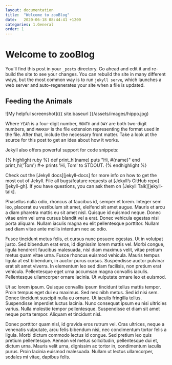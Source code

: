 ```yaml
---
layout: documentation
title:  "Welcome to zooBlog"
date:   2020-06-18 08:44:41 +1200
categories: 1.General
order: 1
---
```

# Welcome to zooBlog
You’ll find this post in your `_posts` directory. Go ahead and edit it and re-build the site to see your changes. You can rebuild the site in many different ways, but the most common way is to run `jekyll serve`, which launches a web server and auto-regenerates your site when a file is updated.

## Feeding the Animals

![My helpful screenshot]({{ site.baseurl }}/assets/images/hippo.jpg)

Where `YEAR` is a four-digit number, `MONTH` and `DAY` are both two-digit numbers, and `MARKUP` is the file extension representing the format used in the file. After that, include the necessary front matter. Take a look at the source for this post to get an idea about how it works.

Jekyll also offers powerful support for code snippets:

{% highlight ruby %}
def print_hi(name)
  puts "Hi, #{name}"
end
print_hi('Tom')
#=> prints 'Hi, Tom' to STDOUT.
{% endhighlight %}

Check out the [Jekyll docs][jekyll-docs] for more info on how to get the most out of Jekyll. File all bugs/feature requests at [Jekyll’s GitHub repo][jekyll-gh]. If you have questions, you can ask them on [Jekyll Talk][jekyll-talk].

Phasellus nulla odio, rhoncus at faucibus id, semper et lorem. Integer sem leo, placerat eu vestibulum sit amet, eleifend sit amet augue. Mauris et arcu a diam pharetra mattis eu sit amet nisl. Quisque id euismod neque. Donec vitae enim vel urna cursus blandit vel a erat. Donec vehicula egestas nisi porta aliquam. Nullam iaculis magna eu elit pellentesque porttitor. Nullam sed diam vitae ante mollis interdum nec ac odio.

Fusce tincidunt metus felis, et cursus nunc posuere egestas. Ut in volutpat justo. Sed bibendum erat eros, id dignissim lorem mattis vel. Morbi congue, ligula hendrerit faucibus malesuada, nisl diam maximus velit, vitae pretium metus quam vitae urna. Fusce rhoncus euismod vehicula. Mauris tempus ligula at est bibendum, in auctor purus cursus. Suspendisse auctor pulvinar erat sit amet viverra. In elementum leo sed diam facilisis, non pretium erat vehicula. Pellentesque eget urna accumsan magna convallis iaculis. Pellentesque ullamcorper ornare lacinia. Ut vulputate ornare leo et euismod.

Ut ac lorem ipsum. Quisque convallis ipsum tincidunt tellus mattis tempor. Proin tempus eget dui eu maximus. Sed nec nibh metus. Sed id nisi sem. Donec tincidunt suscipit nulla eu ornare. Ut iaculis fringilla tellus. Suspendisse imperdiet luctus lacinia. Nunc consequat ipsum eu nisi ultricies varius. Nulla molestie tempor pellentesque. Suspendisse et diam sit amet neque porta tempor. Aliquam et tincidunt nisl.

Donec porttitor quam nisl, id gravida eros rutrum vel. Cras ultrices, neque a venenatis vulputate, arcu felis bibendum nisi, nec condimentum tortor felis a ligula. Morbi dictum commodo lectus id congue. Sed pretium leo quis pretium pellentesque. Aenean vel metus sollicitudin, pellentesque dui et, dictum urna. Mauris velit urna, dignissim ac tortor in, condimentum iaculis purus. Proin lacinia euismod malesuada. Nullam ut lectus ullamcorper, sodales mi vitae, dapibus felis.